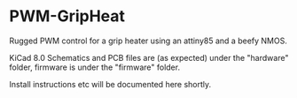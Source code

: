 # PWM-GripHeat
Rugged PWM control for a grip heater using an attiny85 and a beefy NMOS.

KiCad 8.0 Schematics and PCB files are (as expected) under the "hardware" folder, firmware is under the "firmware" folder.

Install instructions etc will be documented here shortly.
